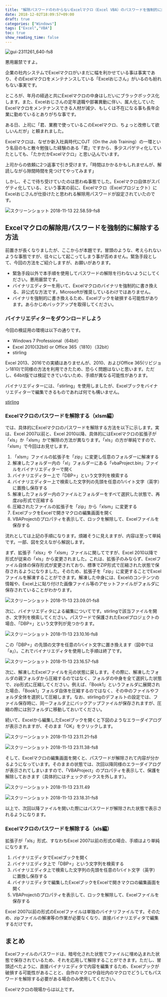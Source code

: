 ```yaml
---
title: "解除パスワードのわからないExcelマクロ（Excel VBA）のパスワードを強制的に解除する方法"
date: 2018-12-02T18:09:57+09:00
draft: true
categories: ["Windows"]
tags: ["Excel","VBA"]
toc: true
show_reading_time: false
---
```


![gui-2311261_640-fs8](media/15421060903083/gui-2311261_640-fs8.png)

悪用厳禁ですよ。

企業の社内システムでExcelマクロがいまだに幅を利かせている事は事実であり、そのExcelマクロをメンテナンスしている「Excelおじさん」がいるのも紛れもない事実です。

ところが、年月の経過と共にExcelマクロの中身はしだいにブラックボックス化します。また、Excelおじさんの定年退職や部署異動に伴い、属人化していたExcelマクロをメンテナンスできる人材が減少、もしくは不在になる事も長年企業に勤めているとありがちな事です。

ある日、上司に「君、業務で使っているこのExcelマクロ、ちょっと改修して欲しいんだが」と頼まれました。

Excelマクロは、なぜか新入社員時代にOJT（On the Job Training）の一環という名目のもと散々勉強した経験のある「君」ですから、多少スパゲティ化していたとしても、「たかだかExcelマクロ」と思い込んでいます。

上司からの依頼に2つ返事で引き受けます。「時間はかかるかもしれませんが、解読しながら隙間時間を見つけてやってみます」

しかし、そこで待ち受けていたのは思わぬ事態でした。Excelマクロ自体がスパゲティ化している、という事実の前に、Excelマクロ（Excelプロジェクト）にExcelおじさんが仕掛けたと思われる解除用パスワードが設定されていたのです。

![スクリーンショット 2018-11-13 22.58.59-fs8](media/15421060903083/%E3%82%B9%E3%82%AF%E3%83%AA%E3%83%BC%E3%83%B3%E3%82%B7%E3%83%A7%E3%83%83%E3%83%88%202018-11-13%2022.58.59-fs8.png)

## Excelマクロの解除用パスワードを強制的に解除する方法

前置きが長くなりましたが、ここからが本題です。冒頭のような、考えられないような事態ですが、往々にして起こってしまう事が否めません。緊急手段として、今回の方法をご紹介しますが、お願いがあります。

* 緊急手段以外で本手順を使用してパスワードの解除を行わないようにしてください。悪用厳禁です。
* バイナリエディターを用いて、Excelマクロのバイナリを強制的に書き換える、非公式な方法です。Microsoftが推奨しているわけではありません。
* バイナリを強制的に書き換えるため、Excelブックを破損する可能性があります。あらかじめバックアップを取得してください。

### バイナリエディターをダウンロードしよう

今回の検証用の環境は以下の通りです。

* Windows 7 Professional（64bit）
* Excel 2010(32bit) or Office 365（1810）（32bit）
* stirling

Excel 2013、2016での実績はありませんが、2010、およびOffice 365(リビジョン1810)で同様の方法を利用できたため、恐らく問題はないと思います。ただし、64bit版では検証できていないため、手順が異なる可能性があります。

バイナリエディターには、「stirling」を使用しましたが、Excelブックをバイナリエディターで編集できるものであれば何でも構いません。

[stirling](https://www.vector.co.jp/soft/dl/win95/util/se079072.html)

### Excelマクロのパスワードを解除する（xlsm編）

では、具体的にExcelマクロのパスワードを解除する方法を以下に示します。実は、Excel 2007以前と、Excel 2010以降、具体的にはExcelマクロの拡張子が「xls」か「xlsm」かで解除の方法が異なります。「xls」の方が単純ですので、「xlsm」で今回はお見せします。

1. 「xlsm」ファイルの拡張子を「zip」に変更し任意のフォルダーに解凍する
2. 解凍したフォルダー内の「xl」フォルダーにある「vbaProject.bin」ファイルをバイナリエディターで開く
3. バイナリエディター上で「DBP=」という文字列を検索する
4. バイナリエディター上で検索した文字列の先頭を任意の1バイト文字（英字）に置換し保存する
5. 解凍したフォルダー内のファイルとフォルダーをすべて選択した状態で、再度zip形式で圧縮する
6. 圧縮されたファイルの拡張子を「zip」から「xlsm」に変更する
7. ExcelブックをExcelで開きマクロの編集画面を開く
8. VBAProjectのプロパティを表示して、ロックを解除して、Excelファイルを保存する

流れとしては上記の手順になります。煩雑そうに見えますが、内容は至って単純です。一部、図を交えながら解説します。

まず、拡張子「xlsx」や「xlsm」ファイルに関してですが、Excel 2010以降で形式が従来の「xls」から変更されました。これは、拡張子のみならず、Excelファイル自体の保存形式が変更されており、標準でZIP形式で圧縮された状態で保存されるようになりました。そのため、拡張子を「zip」に変更することでExcelファイルを解凍することができます。解凍した中身には、Excelのコンテンツの情報や、Excel上に貼り付けた画像ファイル等のアセットファイルがフォルダに保存されていることがわかります。

![スクリーンショット 2018-11-13 23.09.01-fs8](media/15421060903083/%E3%82%B9%E3%82%AF%E3%83%AA%E3%83%BC%E3%83%B3%E3%82%B7%E3%83%A7%E3%83%83%E3%83%88%202018-11-13%2023.09.01-fs8.png)

次に、バイナリエディタによる編集についてです。stirlingで該当ファイルを開き、文字列を検索してください。パスワードで保護されたExcelプロジェクトの場合、「DBP=」という文字列が見つかります。

![スクリーンショット 2018-11-13 23.10.16-fs8](media/15421060903083/%E3%82%B9%E3%82%AF%E3%83%AA%E3%83%BC%E3%83%B3%E3%82%B7%E3%83%A7%E3%83%83%E3%83%88%202018-11-13%2023.10.16-fs8.png)

この「DBP=」の先頭の文字を任意の1バイト文字に置き換えます（図中では「a」）。これでバイナリエディタを使用した手順は終了です。

![スクリーンショット 2018-11-13 23.16.57-fs8](media/15421060903083/%E3%82%B9%E3%82%AF%E3%83%AA%E3%83%BC%E3%83%B3%E3%82%B7%E3%83%A7%E3%83%83%E3%83%88%202018-11-13%2023.16.57-fs8.png)

次に、解凍したExcelファイルを元の状態に戻します。その際に、解凍したフォルダの親フォルダから圧縮するのではなく、フォルダの中身を全て選択した状態で、zip形式に圧縮してください。例えば、「Book1」というフォルダに展開された場合、「Book1」フォルダ自体を圧縮するのではなく、その中のファイルやフォルダ全体を選択して圧縮します。なお、stirlingのデフォルトの設定では、ファイル保存時に、同一フォルダ上にバックアップファイルが保存されますが、圧縮の際には別フォルダに移動しておいてください。

続いて、Excelから編集したExcelブックを開くと下図のようなエラーダイアログが表示されますが、そのまま「OK」をクリックします。

![スクリーンショット 2018-11-13 23.11.21-fs8](media/15421060903083/%E3%82%B9%E3%82%AF%E3%83%AA%E3%83%BC%E3%83%B3%E3%82%B7%E3%83%A7%E3%83%83%E3%83%88%202018-11-13%2023.11.21-fs8.png)

![スクリーンショット 2018-11-13 23.11.38-fs8](media/15421060903083/%E3%82%B9%E3%82%AF%E3%83%AA%E3%83%BC%E3%83%B3%E3%82%B7%E3%83%A7%E3%83%83%E3%83%88%202018-11-13%2023.11.38-fs8.png)

そして、Excelマクロの編集画面を開くと、パスワードが解除されて内容が分かるようになっています。そのままの状態では、次回以降同様のエラーダイアログが表示されてしまいますので、「VBAProject」のプロパティを表示して、保護を解除しておきます（具体的にはチェックボックスを外します）。

![スクリーンショット 2018-11-13 23.11.49](media/15421060903083/%E3%82%B9%E3%82%AF%E3%83%AA%E3%83%BC%E3%83%B3%E3%82%B7%E3%83%A7%E3%83%83%E3%83%88%202018-11-13%2023.11.49.png)

![スクリーンショット 2018-11-13 23.18.31-fs8](media/15421060903083/%E3%82%B9%E3%82%AF%E3%83%AA%E3%83%BC%E3%83%B3%E3%82%B7%E3%83%A7%E3%83%83%E3%83%88%202018-11-13%2023.18.31-fs8.png)

以上で、次回以降ファイルを開いた際にはパスワードが解除された状態で表示されるようになります。

### Excelマクロのパスワードを解除する（xls編）

拡張子が「xls」形式、すなわちExcel 2007以前の形式の場合、手順はより単純になります。

1. バイナリエディタでExcelブックを開く
2. バイナリエディタ上で「DBP=」という文字列を検索する
3. バイナリエディタ上で検索した文字列の先頭を任意の1バイト文字（英字）に置換し保存する
4. バイナリエディタで編集したExcelブックをExcelで開きマクロの編集画面を開く
5. VBAProjectのプロパティを表示して、ロックを解除して、Excelファイルを保存する

Excel 2007以前の形式のExcelファイルは単独のバイナリファイルです。そのため、zipファイルの解凍等の作業が必要なくなり、直接バイナリエディタで編集するだけです。

## まとめ

Excelファイルのパスワードは、暗号化された状態でファイルに埋め込まれた状態で保存されているため、それを応用して解除することができます。ただし、冒頭述べたように、直接バイナリエディタで内容を編集するため、Excelブックが破損する可能性があることと、自作のマクロや自社内のマクロでどうしてもパスワードを解除する必要がある場合のみ使用してください。

Excelマクロの現場からは以上です。